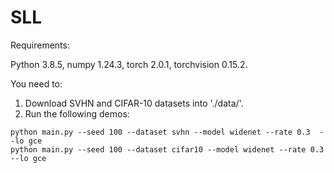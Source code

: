# SLL


Requirements: 

Python 3.8.5, 
numpy 1.24.3, 
torch 2.0.1,
torchvision 0.15.2.

You need to:
1. Download SVHN and CIFAR-10 datasets into './data/'.
2. Run the following demos:
```
python main.py --seed 100 --dataset svhn --model widenet --rate 0.3  --lo gce
python main.py --seed 100 --dataset cifar10 --model widenet --rate 0.3  --lo gce
```


